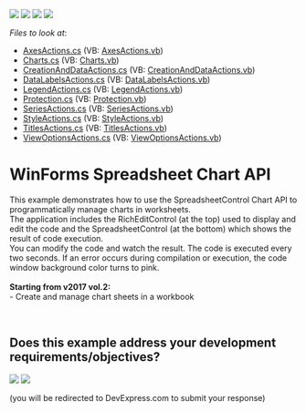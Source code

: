 <!-- default badges list -->
![](https://img.shields.io/endpoint?url=https://codecentral.devexpress.com/api/v1/VersionRange/128614135/14.1.5%2B)
[![](https://img.shields.io/badge/Open_in_DevExpress_Support_Center-FF7200?style=flat-square&logo=DevExpress&logoColor=white)](https://supportcenter.devexpress.com/ticket/details/E5222)
[![](https://img.shields.io/badge/📖_How_to_use_DevExpress_Examples-e9f6fc?style=flat-square)](https://docs.devexpress.com/GeneralInformation/403183)
[![](https://img.shields.io/badge/💬_Leave_Feedback-feecdd?style=flat-square)](#does-this-example-address-your-development-requirementsobjectives)
<!-- default badges end -->
<!-- default file list -->
*Files to look at*:

* [AxesActions.cs](./CS/SpreadsheetChartAPISamples/CodeExamples/AxesActions.cs) (VB: [AxesActions.vb](./VB/SpreadsheetChartAPISamples/CodeExamples/AxesActions.vb))
* [Charts.cs](./CS/SpreadsheetChartAPISamples/CodeExamples/Charts.cs) (VB: [Charts.vb](./VB/SpreadsheetChartAPISamples/CodeExamples/Charts.vb))
* [CreationAndDataActions.cs](./CS/SpreadsheetChartAPISamples/CodeExamples/CreationAndDataActions.cs) (VB: [CreationAndDataActions.vb](./VB/SpreadsheetChartAPISamples/CodeExamples/CreationAndDataActions.vb))
* [DataLabelsActions.cs](./CS/SpreadsheetChartAPISamples/CodeExamples/DataLabelsActions.cs) (VB: [DataLabelsActions.vb](./VB/SpreadsheetChartAPISamples/CodeExamples/DataLabelsActions.vb))
* [LegendActions.cs](./CS/SpreadsheetChartAPISamples/CodeExamples/LegendActions.cs) (VB: [LegendActions.vb](./VB/SpreadsheetChartAPISamples/CodeExamples/LegendActions.vb))
* [Protection.cs](./CS/SpreadsheetChartAPISamples/CodeExamples/Protection.cs) (VB: [Protection.vb](./VB/SpreadsheetChartAPISamples/CodeExamples/Protection.vb))
* [SeriesActions.cs](./CS/SpreadsheetChartAPISamples/CodeExamples/SeriesActions.cs) (VB: [SeriesActions.vb](./VB/SpreadsheetChartAPISamples/CodeExamples/SeriesActions.vb))
* [StyleActions.cs](./CS/SpreadsheetChartAPISamples/CodeExamples/StyleActions.cs) (VB: [StyleActions.vb](./VB/SpreadsheetChartAPISamples/CodeExamples/StyleActions.vb))
* [TitlesActions.cs](./CS/SpreadsheetChartAPISamples/CodeExamples/TitlesActions.cs) (VB: [TitlesActions.vb](./VB/SpreadsheetChartAPISamples/CodeExamples/TitlesActions.vb))
* [ViewOptionsActions.cs](./CS/SpreadsheetChartAPISamples/CodeExamples/ViewOptionsActions.cs) (VB: [ViewOptionsActions.vb](./VB/SpreadsheetChartAPISamples/CodeExamples/ViewOptionsActions.vb))
<!-- default file list end -->
# WinForms Spreadsheet Chart API


<p>This example demonstrates how to use the SpreadsheetControl Chart API to programmatically manage charts in worksheets.<br> The application includes the RichEditControl (at the top) used to display and edit the code and the SpreadsheetControl (at the bottom) which shows the result of code execution.<br> You can modify the code and watch the result. The code is executed every two seconds. If an error occurs during compilation or execution, the code window background color turns to pink.<br><br><strong>Starting from v2017 vol.2:</strong><br>- Create and manage chart sheets in a workbook</p>

<br/>


<!-- feedback -->
## Does this example address your development requirements/objectives?

[<img src="https://www.devexpress.com/support/examples/i/yes-button.svg"/>](https://www.devexpress.com/support/examples/survey.xml?utm_source=github&utm_campaign=winforms-spreadsheet-chart-api&~~~was_helpful=yes) [<img src="https://www.devexpress.com/support/examples/i/no-button.svg"/>](https://www.devexpress.com/support/examples/survey.xml?utm_source=github&utm_campaign=winforms-spreadsheet-chart-api&~~~was_helpful=no)

(you will be redirected to DevExpress.com to submit your response)
<!-- feedback end -->
